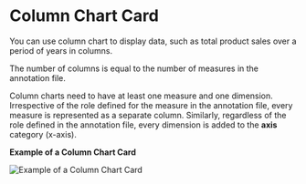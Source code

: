 <!-- loiod80ef8e964cc48a69989fb61815e151d -->

# Column Chart Card

You can use column chart to display data, such as total product sales over a period of years in columns.

The number of columns is equal to the number of measures in the annotation file.

Column charts need to have at least one measure and one dimension. Irrespective of the role defined for the measure in the annotation file, every measure is represented as a separate column. Similarly, regardless of the role defined in the annotation file, every dimension is added to the **axis** category \(x-axis\).

   
  
**Example of a Column Chart Card**

 ![](../01_Whats-New/images/WhatsNew_138_OVP_ColumnChart_d3b0ca9.png "Example of a Column Chart Card") 


